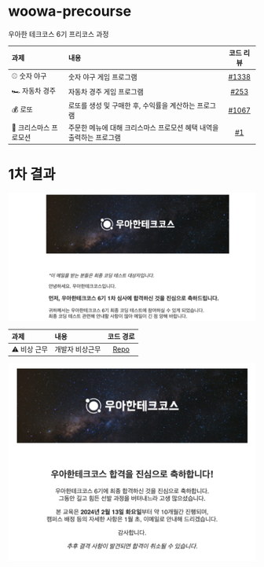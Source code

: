 # woowa-precourse
우아한 테크코스 6기 프리코스 과정

| 과제 | 내용 | 코드 리뷰 |
| :--- | :--- | :---: |
| ⚾ 숫자 야구 | 숫자 야구 게임 프로그램 | [#1338](https://github.com/woowacourse-precourse/java-baseball-6/pull/1338) |
| 🏎️ 자동차 경주 | 자동차 경주 게임 프로그램 | [#253](https://github.com/woowacourse-precourse/java-racingcar-6/pull/253) |
| 💰 로또 | 로또를 생성 및 구매한 후, 수익률을 계산하는 프로그램 | [#1067](https://github.com/woowacourse-precourse/java-lotto-6/pull/1067) |
| 🎄 크리스마스 프로모션 | 주문한 메뉴에 대해 크리스마스 프로모션 혜택 내역을 출력하는 프로그램 | [#1](https://github.com/youngsu5582/java-christmas-6-youngsu5582/pull/1) |    

# 1차 결과

![Alt text](first.png)

| 과제 | 내용 | 코드 경로 |
| :--- | :--- | :---: |
| ⚠️ 비상 근무 | 개발자 비상근무 | [Repo](https://github.com/youngsu5582/java-oncall-6-youngsu5582) |

![Alt text](final.png)